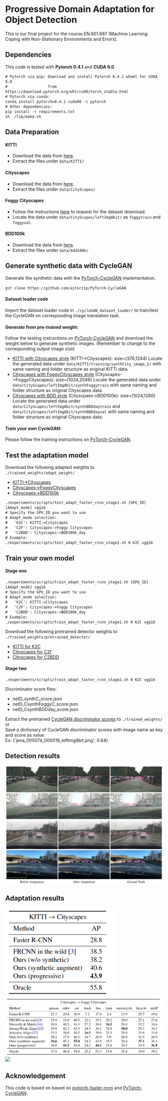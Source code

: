 # Progressive Domain Adaptation for Object Detection
This is our final project for the course EN.601.687 (Machine Learning: Coping with Non-Stationary Environments and Errors).



## Dependencies
This code is tested with **Pytorch 0.4.1** and **CUDA 9.0**
```
# Pytorch via pip: Download and install Pytorch 0.4.1 wheel for CUDA 9.0
#                  from https://download.pytorch.org/whl/cu90/torch_stable.html
# Pytorch via conda: 
conda install pytorch=0.4.1 cuda90 -c pytorch
# Other dependencies:
pip install -r requirements.txt
sh ./lib/make.sh
```

## Data Preparation
#### KITTI
- Download the data from [here](http://www.cvlibs.net/datasets/kitti/eval_object.php?obj_benchmark=2d).
- Extract the files under `data/KITTI/`

#### Cityscapes
- Download the data from [here](https://www.cityscapes-dataset.com/).
- Extract the files under `data/CityScapes/`

#### Foggy Cityscapes
- Follow the instructions [here](https://www.cityscapes-dataset.com/) to request for the dataset download.
- Locate the data under `data/CityScapes/leftImg8bit/` as `foggytrain` and `foggyval`.

#### BDD100k
- Download the data from [here](https://bdd-data.berkeley.edu/).
- Extract the files under `data/bdd100k/`

## Generate synthetic data with CycleGAN
Generate the synthetic data with the [PyTorch-CycleGAN](https://github.com/aitorzip/PyTorch-CycleGAN) implementation.

`git clone https://github.com/aitorzip/PyTorch-CycleGAN`

#### Dataset loader code
Import the dataset loader code in `./cycleGAN_dataset_loader/` to train/test the CycleGAN on corresponding image translation task.

#### Generate from pre-trained weight:
Follow the testing instructions on [PyTorch-CycleGAN](https://github.com/aitorzip/PyTorch-CycleGAN) and download the weight below to generate synthetic images. (Remember to change to the corresponding output image size)
- [KITTI with Cityscapes style](http://vllab1.ucmerced.edu/~hhsu22/da_det/pretrained_cycleGAN_weight/K_C_model.tar.gz) (KITTI->Cityscapes): size=(376,1244)
Locate the generated data under `data/KITTI/training/synthCity_image_2/` with same naming and folder structure as original KITTI data.
- [Cityscapes with FoggyCityscapes style](http://vllab1.ucmerced.edu/~hhsu22/da_det/pretrained_cycleGAN_weight/foggyC_C_model.tar.gz) (Cityscapes->FoggyCityscapes): size=(1024,2048)
Locate the generated data under `data/CityScapes/leftImg8bit/synthFoggytrain` with same naming and folder structure as original Cityscapes data.
- [Cityscapes with BDD style](http://vllab1.ucmerced.edu/~hhsu22/da_det/pretrained_cycleGAN_weight/cityscapes_BDDday_model.tar.gz) (Cityscpaes->BDD100k): size=(1024,1280)
Locate the generated data under `data/CityScapes/leftImg8bit/synthBDDdaytrain` and `data/CityScapes/leftImg8bit/synthBDDdayval` with same naming and folder structure as original Cityscapes data.

#### Train your own CycleGAN:
Please follow the training instructions on [PyTorch-CycleGAN](https://github.com/aitorzip/PyTorch-CycleGAN).

## Test the adaptation model
Download the following adapted weights to `./trained_weights/adapt_weight/`
- [KITTI->Cityscapes](http://vllab1.ucmerced.edu/~hhsu22/da_det/adapt_weight/vgg16_faster_rcnn_K2C_stage2.pth)
- [Cityscapes->FoggyCityscapes](http://vllab1.ucmerced.edu/~hhsu22/da_det/adapt_weight/vgg16_faster_rcnn_C2F_stage2.pth)
- [Cityscpaes->BDD100k](http://vllab1.ucmerced.edu/~hhsu22/da_det/adapt_weight/vgg16_faster_rcnn_C2BDD_stage2.pth)
```
./experiments/scripts/test_adapt_faster_rcnn_stage1.sh [GPU_ID] [Adapt_mode] vgg16
# Specify the GPU_ID you want to use
# Adapt_mode selection:
#   'K2C': KITTI->Cityscapes
#   'C2F': Cityscapes->Foggy Cityscapes
#   'C2BDD': Cityscapes->BDD100k_day
# Example:
./experiments/scripts/test_adapt_faster_rcnn_stage2.sh 0 K2C vgg16
```

## Train your own model
#### Stage one
```
./experiments/scripts/train_adapt_faster_rcnn_stage1.sh [GPU_ID] [Adapt_mode] vgg16
# Specify the GPU_ID you want to use
# Adapt_mode selection:
#   'K2C': KITTI->Cityscapes
#   'C2F': Cityscapes->Foggy Cityscapes
#   'C2BDD': Cityscapes->BDD100k_day
# Example:
./experiments/scripts/train_adapt_faster_rcnn_stage1.sh 0 K2C vgg16
```
Download the following pretrained detector weights to `./trained_weights/pretrained_detector/`
- [KITTI for K2C](http://vllab1.ucmerced.edu/~hhsu22/da_det/pretrained_detector/vgg16_faster_rcnn_KITTI_pretrained.pth)
- [Cityscapes for C2f](http://vllab1.ucmerced.edu/~hhsu22/da_det/pretrained_detector/vgg16_faster_rcnn_city_pretrained_8class.pth)
- [Cityscapes for C2BDD](http://vllab1.ucmerced.edu/~hhsu22/da_det/pretrained_detector/vgg16_faster_rcnn_city_pretrained_10class.pth)

#### Stage two
```
./experiments/scripts/train_adapt_faster_rcnn_stage2.sh 0 K2C vgg16
```
Discriminator score files: 
- netD_synthC_score.json
- netD_CsynthFoggyC_score.json
- netD_CsynthBDDday_score.json

Extract the pretrained [CycleGAN discriminator scores](http://vllab1.ucmerced.edu/~hhsu22/da_det/D_score.tar.gz) to `./trained_weights/` </br>
or </br>
Save a dictionary of CycleGAN discriminator scores with image name as key and score as value </br>
Ex: {'jena_000074_000019_leftImg8bit.png': 0.64}

## Detection results
![](figure/det_results.png)

## Adaptation results
![](figure/adapt_results_k2c.png)
![](figure/adapt_results_c2f.png)
![](figure/adapt_results_c2bdd.png)

## Acknowledgement
This code is based on based on [pytorch-faster-rcnn](https://github.com/ruotianluo/pytorch-faster-rcnn/blob/master/README.md) and [PyTorch-CycleGAN](https://github.com/aitorzip/PyTorch-CycleGAN).

